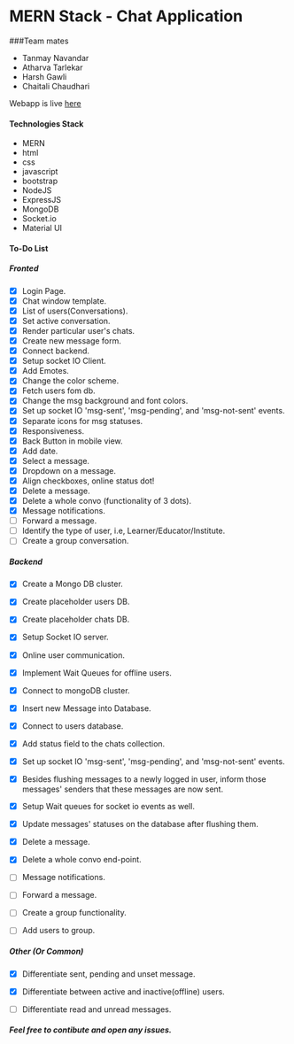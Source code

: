 
# MERN Stack - Chat Application

###Team mates 
- Tanmay Navandar
- Atharva Tarlekar
- Harsh Gawli
- Chaitali Chaudhari
  
Webapp is live [here](http://yml-chat-app.herokuapp.com/)

#### Technologies Stack
- MERN
- html
- css
- javascript
- bootstrap
- NodeJS
- ExpressJS
- MongoDB
- Socket.io
- Material UI
  
#### To-Do List
##### Fronted
- [x] Login Page.
- [x] Chat window template.
- [x] List of users(Conversations).
- [x] Set active conversation.
- [x] Render particular user's chats.
- [x] Create new message form.
- [x] Connect backend.
- [x] Setup socket IO Client.
- [x] Add Emotes.
- [x] Change the color scheme.
- [x] Fetch users fom db.
- [x] Change the msg background and font colors.
- [x] Set up socket IO 'msg-sent', 'msg-pending', and 'msg-not-sent' events.
- [x] Separate icons for msg statuses.
- [x] Responsiveness.
- [x] Back Button in mobile view.
- [x] Add date.
- [x] Select a message.
- [x] Dropdown on a message.
- [x] Align checkboxes, online status dot!
- [x] Delete a message.
- [x] Delete a whole convo (functionality of 3 dots).
- [x] Message notifications.
- [ ] Forward a message.
- [ ] Identify the type of user, i.e, Learner/Educator/Institute.
- [ ] Create a group conversation.

##### Backend
- [x] Create a Mongo DB cluster.
- [x] Create placeholder users DB.
- [x] Create placeholder chats DB.
- [x] Setup Socket IO server.
- [x] Online user communication.
- [x] Implement Wait Queues for offline users.
- [x] Connect to mongoDB cluster.
- [x] Insert new Message into Database.
- [x] Connect to users database.
- [x] Add status field to the chats collection.
- [x] Set up socket IO 'msg-sent', 'msg-pending', and 'msg-not-sent' events.
- [x] Besides flushing messages to a newly logged in user, inform those messages' senders that these messages are now sent.
- [x] Setup Wait queues for socket io events as well.
- [x] Update messages' statuses on the database after flushing them.
- [x] Delete a message.
- [x] Delete a whole convo end-point.
- [ ] Message notifications.
- [ ] Forward a message.
- [ ] Create a group functionality.
- [ ] Add users to group.

  
##### Other (Or Common)
- [x] Differentiate sent, pending and unset message.
- [x] Differentiate between active and inactive(offline) users.
- [ ] Differentiate read and unread messages.


  
##### Feel free to contibute and open any issues.
